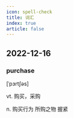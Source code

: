 ```yaml
---
icon: spell-check
title: 词汇
index: true
article: false
---
```


## 2022-12-16

### purchase

[ˈpɜrtʃəs]

<AudioPlayer src="http://dict.youdao.com/dictvoice?type=0&audio=purchase" />

vt. 购买，采购

n. 购买行为 所购之物 握紧